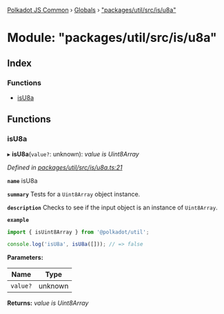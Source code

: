 [Polkadot JS Common](../README.md) › [Globals](../globals.md) › ["packages/util/src/is/u8a"](_packages_util_src_is_u8a_.md)

# Module: "packages/util/src/is/u8a"

## Index

### Functions

* [isU8a](_packages_util_src_is_u8a_.md#isu8a)

## Functions

###  isU8a

▸ **isU8a**(`value?`: unknown): *value is Uint8Array*

*Defined in [packages/util/src/is/u8a.ts:21](https://github.com/polkadot-js/common/blob/0a6bd414/packages/util/src/is/u8a.ts#L21)*

**`name`** isU8a

**`summary`** Tests for a `Uint8Array` object instance.

**`description`** 
Checks to see if the input object is an instance of `Uint8Array`.

**`example`** 
<BR>

```javascript
import { isUint8Array } from '@polkadot/util';

console.log('isU8a', isU8a([])); // => false
```

**Parameters:**

Name | Type |
------ | ------ |
`value?` | unknown |

**Returns:** *value is Uint8Array*
